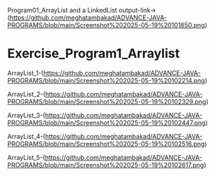 Program01_ArrayList and a LinkedList output-link->(https://github.com/meghatambakad/ADVANCE-JAVA-PROGRAMS/blob/main/Screenshot%202025-05-19%20101850.png)

# Exercise_Program1_Arraylist

ArrayList_1-(https://github.com/meghatambakad/ADVANCE-JAVA-PROGRAMS/blob/main/Screenshot%202025-05-19%20102214.png)

ArrayList_2-(https://github.com/meghatambakad/ADVANCE-JAVA-PROGRAMS/blob/main/Screenshot%202025-05-19%20102329.png)

ArrayList_3-(https://github.com/meghatambakad/ADVANCE-JAVA-PROGRAMS/blob/main/Screenshot%202025-05-19%20102447.png)  

ArrayList_4-(https://github.com/meghatambakad/ADVANCE-JAVA-PROGRAMS/blob/main/Screenshot%202025-05-19%20102516.png)

ArrayList_5-(https://github.com/meghatambakad/ADVANCE-JAVA-PROGRAMS/blob/main/Screenshot%202025-05-19%20102617.png)
